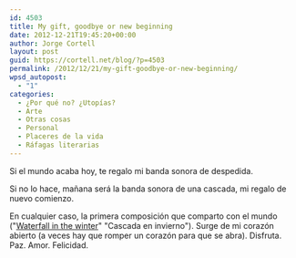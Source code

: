 ```yaml
---
id: 4503
title: My gift, goodbye or new beginning
date: 2012-12-21T19:45:20+00:00
author: Jorge Cortell
layout: post
guid: https://cortell.net/blog/?p=4503
permalink: /2012/12/21/my-gift-goodbye-or-new-beginning/
wpsd_autopost:
  - "1"
categories:
  - ¿Por qué no? ¿Utopías?
  - Arte
  - Otras cosas
  - Personal
  - Placeres de la vida
  - Ráfagas literarias
---
```

Si el mundo acaba hoy, te regalo mi banda sonora de despedida.

Si no lo hace, mañana será la banda sonora de una cascada, mi regalo de nuevo comienzo.

En cualquier caso, la primera composición que comparto con el mundo ("<a title="https://archive.org/details/WaterfallInTheWinter" href="https://archive.org/details/WaterfallInTheWinter" target="_blank">Waterfall in the winter</a>" "Cascada en invierno"). Surge de mi corazón abierto (a veces hay que romper un corazón para que se abra). Disfruta. Paz. Amor. Felicidad.

&nbsp;</p>